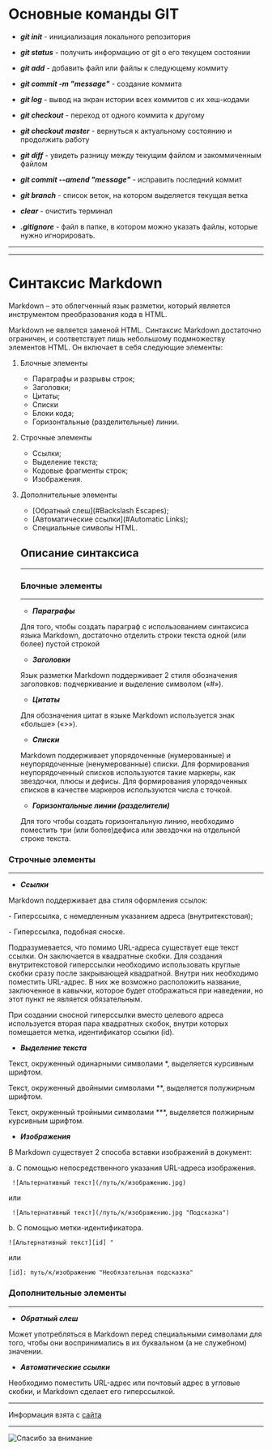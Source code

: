 # Основные команды GIT #

* ***git init*** - инициализация локального репозитория

* ***git status*** - получить информацию от git о его текущем состоянии

* ***git add*** - добавить файл или файлы к следующему коммиту

* ***git commit -m "message"*** - создание коммита

* ***git log*** - вывод на экран истории всех коммитов с их хеш-кодами

* ***git checkout*** - переход от одного коммита к другому

* ***git checkout master*** - вернуться к актуальному состоянию и продолжить работу

* ***git diff*** - увидеть разницу между текущим файлом и закоммиченным файлом

* ***git commit --amend "message"*** - исправить последний коммит

* ***git branch*** - список веток, на котором выделяется текущая ветка

* ***clear*** - очистить терминал

* ***.gitignore*** - файл в папке, в котором можно указать файлы, которые нужно игнорировать.

* ***
*****

# Синтаксис Markdown #

 Markdown – это облегченный язык разметки, который является инструментом преобразования кода в HTML.

 Markdown не является заменой HTML. Синтаксис Markdown достаточно ограничен, и соответствует лишь небольшому подмножеству элементов HTML. Он включает в себя следующие элементы:

1. Блочные элементы

    * Параграфы и разрывы строк;
    * Заголовки;
    * Цитаты;
    * Списки
    * Блоки кода;
    * Горизонтальные (разделительные) линии.

2. Строчные элементы
    * Ссылки;
    * Выделение текста;
    * Кодовые фрагменты строк;
    * Изображения.

3. Дополнительные элементы
    * [Обратный слеш](#Backslash Escapes);
    * [Автоматические ссылки](#Automatic Links);
    * Специальные символы HTML.

    ## Описание синтаксиса ##
    ***
    ### Блочные элементы ###
    ***
    * ***Параграфы***

    Для того, чтобы создать параграф с использованием синтаксиса языка Markdown, достаточно отделить строки текста одной (или более) пустой строкой

    * ***Заголовки***

    Язык разметки Markdown поддерживает 2 стиля обозначения заголовков: подчеркивание и выделение символом («#»).

    * ***Цитаты***

    Для обозначения цитат в языке Markdown используется знак «больше» («>»).

    * ***Списки***

    Markdown поддерживает упорядоченные (нумерованные) и неупорядоченные (ненумерованные) списки. Для формирования неупорядоченный списков используются такие маркеры, как звездочки, плюсы и дефисы. Для формирования упорядоченных списков в качестве маркеров используются числа с точкой.

    * ***Горизонтальные линии (разделители)***

    Для того чтобы создать горизонтальную линию, необходимо поместить три (или более)дефиса или звездочки на отдельной строке текста.

### Строчные элементы ###
***
* ***Ссылки***

Markdown поддерживает два стиля оформления ссылок:

\-  Гиперссылка, с немедленным указанием адреса (внутритекстовая);

\- Гиперссылка, подобная сноске.

Подразумевается, что помимо URL-адреса существует еще текст ссылки. Он заключается в квадратные скобки. Для создания внутритекстовой гиперссылки необходимо использовать круглые скобки сразу после закрывающей квадратной. Внутри них необходимо поместить URL-адрес. В них же возможно расположить название, заключенное в кавычки, которое будет отображаться при наведении, но этот пункт не является обязательным.

При создании сносной гиперссылки вместо целевого адреса используется вторая пара квадратных скобок, внутри которых помещается метка, идентификатор ссылки (id).

* ***Выделение текста***

Текст, окруженный одинарными символами *, выделяется курсивным шрифтом. 

Текст, окруженный двойными символами **, выделяется полужирным шрифтом.

Текст, окруженный тройными символами ***, выделяется полжирным курсивным шрифтом.

* ***Изображения***

В Markdown существует 2 способа вставки изображений в документ:

a. С помощью непосредственного указания URL-адреса изображения. 

     ![Альтернативный текст](/путь/к/изображению.jpg) 

 или

     ![Альтернативный текст](/путь/к/изображению.jpg "Подсказка")

b. С помощью метки-идентификатора.

    ![Альтернативный текст][id] "
    
или

    [id]: путь/к/изображению "Необязательная подсказка"


### Дополнительные элементы ###
***
* ***Обратный слеш***

Может употребляться в Markdown перед специальными символами для того, чтобы они воспринимались в их буквальном (а не служебном) значении.

* ***Автоматические ссылки***

Необходимо поместить URL-адрес или почтовый адрес в угловые скобки, и Markdown сделает его гиперссылкой.

***

Информация взята с [сайта](https://gist.github.com/Jekins/2bf2d0638163f1294637) 
 ***

![Спасибо за внимание](https://linedot.ru/wp-content/uploads/2019/12/spasibo-za-vnimanie1.jpg)

